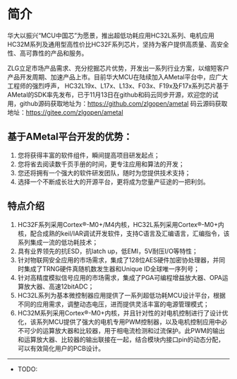 # 简介

华大以振兴“MCU中国芯”为愿景，推出超低功耗应用HC32L系列、电机应用HC32M系列及通用型高性价比HC32F系列芯片，坚持为客户提供高质量、高安全性、高可靠性的产品和服务。

ZLG立足市场产品需求、充分挖掘芯片优势，开发出一系列行业方案，以缩短客户产品开发周期、加速产品上市。目前华大MCU在陆续加入AMetal平台中，应广大工程师的强烈呼声， HC32L19x、L17x、L13x、F03x、F19x及F17x系列芯片基于AMetal的SDK率先发布，已于11月13日在github和码云同步开源，欢迎您的试用，github源码获取地址为：https://github.com/zlgopen/ametal  码云源码获取地址：https://gitee.com/zlgopen/ametal


## 基于AMetal平台开发的优势：
1. 您将获得丰富的软件组件，瞬间提高项目研发起点；
2.	您将省去阅读数千页手册的时间，更专注应用和算法的开发；
3.	您还将拥有一个强大的软件研发团队，随时为您提供技术支持；
4.	选择一个不断成长壮大的开源平台，更将成为您量产征途的一把利剑。


## 特点介绍
1.	HC32F系列采用Cortex®-M0+/M4内核，HC32L系列采用Cortex®-M0+内核，配合成熟的keil/IAR调试开发软件，支持C语言及汇编语言，汇编指令，该系列集成一流的低功耗技术；
2.	具有业界领先的抗ESD，抗latch up，低EMI，5V耐压I/O等特性；
3.	针对物联网安全应用的市场需求，集成了128位AES硬件加密协处理器，并同时集成了TRNG硬件真随机数发生器和Unique ID全球唯一序列号；
4.	针对高精度模拟信号应用的市场需求，集成了PGA可编程增益放大器、OPA运算放大器、高速12bitADC；
5.  HC32L系列为基本微控制器应用提供了一系列超低功耗MCU设计平台，根据不同的应用需求，调整动态电压，进而提供灵活丰富的电源管理模式；
6.  HC32M系列采用Cortex®-M0+内核，并且针对性的对电机控制进行了设计优化，该系列MCU提供了强大的电机专用PWM控制器，以及电机控制应用中必不可少的运算放大器和比较器，用于相电流检测和过流保护。此PWM的输出和运算放大器、比较器的输出联接在一起，结合模块内接口pin的动态分配，可以有效简化用户的PCB设计。

-------------

* TODO:
